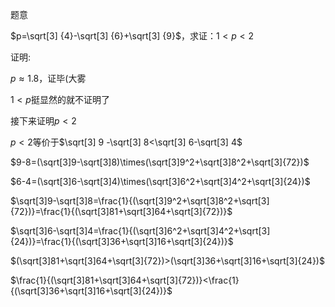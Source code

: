 
题意

$p=\sqrt[3] {4}-\sqrt[3] {6}+\sqrt[3] {9}$，求证：$1< p < 2$

<!--more-->

证明:

$p\approx 1.8$，证毕(大雾

$1<p$挺显然的就不证明了

接下来证明$p<2$

$p<2$等价于$\sqrt[3] 9 -\sqrt[3] 8<\sqrt[3] 6-\sqrt[3] 4$

$9-8=(\sqrt[3]9-\sqrt[3]8)\times(\sqrt[3]9^2+\sqrt[3]8^2+\sqrt[3]{72})$

$6-4=(\sqrt[3]6-\sqrt[3]4)\times(\sqrt[3]6^2+\sqrt[3]4^2+\sqrt[3]{24})$

$\sqrt[3]9-\sqrt[3]8=\frac{1}{(\sqrt[3]9^2+\sqrt[3]8^2+\sqrt[3]{72})}=\frac{1}{(\sqrt[3]81+\sqrt[3]64+\sqrt[3]{72})}$

$\sqrt[3]6-\sqrt[3]4=\frac{1}{(\sqrt[3]6^2+\sqrt[3]4^2+\sqrt[3]{24})}=\frac{1}{(\sqrt[3]36+\sqrt[3]16+\sqrt[3]{24})}$

$(\sqrt[3]81+\sqrt[3]64+\sqrt[3]{72})>(\sqrt[3]36+\sqrt[3]16+\sqrt[3]{24})$

$\frac{1}{(\sqrt[3]81+\sqrt[3]64+\sqrt[3]{72})}<\frac{1}{(\sqrt[3]36+\sqrt[3]16+\sqrt[3]{24})}$

